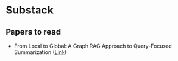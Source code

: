 # Substack

## Papers to read

* From Local to Global: A Graph RAG Approach to Query-Focused Summarization ([Link](https://arxiv.org/abs/2404.16130))
